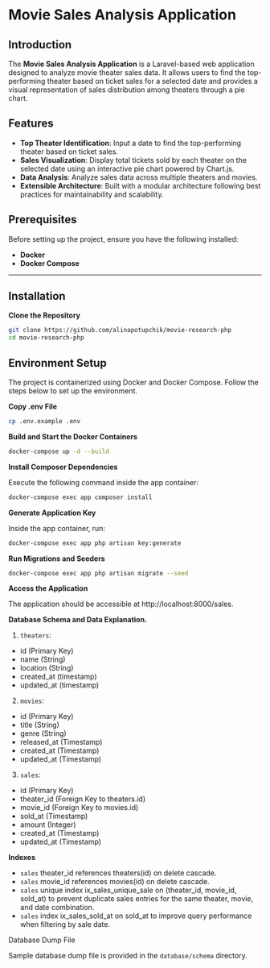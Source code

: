 # Movie Sales Analysis Application

## Introduction

The **Movie Sales Analysis Application** is a Laravel-based web application designed to analyze movie theater sales data. It allows users to find the top-performing theater based on ticket sales for a selected date and provides a visual representation of sales distribution among theaters through a pie chart.

## Features

- **Top Theater Identification**: Input a date to find the top-performing theater based on ticket sales.
- **Sales Visualization**: Display total tickets sold by each theater on the selected date using an interactive pie chart powered by Chart.js.
- **Data Analysis**: Analyze sales data across multiple theaters and movies.
- **Extensible Architecture**: Built with a modular architecture following best practices for maintainability and scalability.

## Prerequisites

Before setting up the project, ensure you have the following installed:

- **Docker**
- **Docker Compose**

---

## Installation

**Clone the Repository**

   ```bash
   git clone https://github.com/alinapotupchik/movie-research-php
   cd movie-research-php
   ```
## Environment Setup

The project is containerized using Docker and Docker Compose. Follow the steps below to set up the environment.

**Copy .env File**

```bash
cp .env.example .env
```

**Build and Start the Docker Containers**

```bash
docker-compose up -d --build
```

**Install Composer Dependencies**

Execute the following command inside the app container:
```bash
docker-compose exec app composer install
```

**Generate Application Key**

Inside the app container, run:
```bash
docker-compose exec app php artisan key:generate
```

**Run Migrations and Seeders**
```bash
docker-compose exec app php artisan migrate --seed
```

**Access the Application**

The application should be accessible at http://localhost:8000/sales.

**Database Schema and Data Explanation.**

1.	`theaters`:
* id (Primary Key)
* name (String)
* location (String)
* created_at (timestamp)
* updated_at (timestamp)
2.	`movies`:
* id (Primary Key)
* title (String)
* genre (String)
* released_at (Timestamp)
* created_at (Timestamp)
* updated_at (Timestamp)
3.	`sales`:
* id (Primary Key)
* theater_id (Foreign Key to theaters.id)
* movie_id (Foreign Key to movies.id)
* sold_at (Timestamp)
* amount (Integer)
* created_at (Timestamp)
* updated_at (Timestamp)

**Indexes**
* `sales` theater_id references theaters(id) on delete cascade.
* `sales` movie_id references movies(id) on delete cascade.
* `sales` unique index ix_sales_unique_sale on (theater_id, movie_id, sold_at) to prevent duplicate sales entries for the same theater, movie, and date combination.
* `sales` index ix_sales_sold_at on sold_at to improve query performance when filtering by sale date.

Database Dump File

Sample database dump file is provided in the `database/schema` directory.
